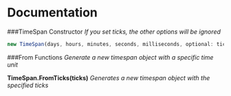Documentation
=
###TimeSpan Constructor
*If you set ticks, the other options will be ignored*
```javascript
new TimeSpan(days, hours, minutes, seconds, milliseconds, optional: ticks);
```
###From Functions
*Generate a new timespan object with a specific time unit*

**TimeSpan.FromTicks(ticks)**
*Generates a new timespan object with the specified ticks*
